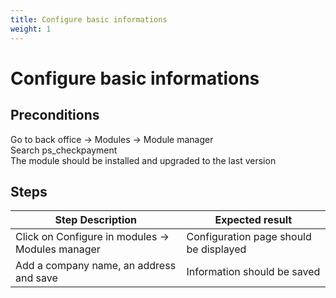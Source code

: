```yaml
---
title: Configure basic informations
weight: 1
---
```


# Configure basic informations

## Preconditions

Go to back office -> Modules -> Module manager<br />
Search ps_checkpayment<br />
The module should be installed and upgraded to the last version
## Steps
| Step Description | Expected result |
| ----- | ----- |
| Click on Configure in modules -> Modules manager | Configuration page should be displayed |
| Add a company name, an address and save | Information should be saved |
